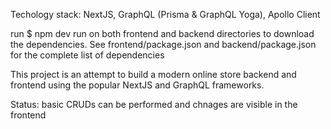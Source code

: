 Techology stack: NextJS, GraphQL (Prisma & GraphQL Yoga), Apollo Client

run $ npm dev run on both frontend and backend directories to download the dependencies.  See frontend/package.json and backend/package.json for the complete list of dependencies

This project is an attempt to build a modern online store backend and frontend using the popular NextJS and GraphQL frameworks.

Status: basic CRUDs can be performed and chnages are visible in the frontend